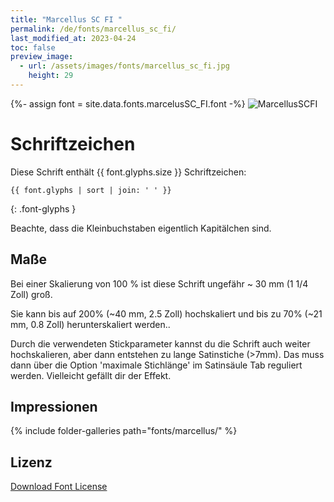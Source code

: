 ```yaml
---
title: "Marcellus SC FI "
permalink: /de/fonts/marcellus_sc_fi/
last_modified_at: 2023-04-24
toc: false
preview_image:
  - url: /assets/images/fonts/marcellus_sc_fi.jpg
    height: 29
---
```

{%- assign font = site.data.fonts.marcelusSC_FI.font -%}
![MarcellusSCFI](/assets/images/fonts/marcellus_sc_fi.jpg)

# Schriftzeichen

Diese Schrift enthält  {{ font.glyphs.size }} Schriftzeichen:

```
{{ font.glyphs | sort | join: ' ' }}
```
{: .font-glyphs }

Beachte, dass die Kleinbuchstaben eigentlich Kapitälchen sind.

## Maße

Bei einer Skalierung von 100 % ist diese Schrift ungefähr ~ 30 mm (1 1/4 Zoll) groß.

Sie kann bis auf 200% (~40 mm, 2.5 Zoll) hochskaliert und bis zu 70% (~21 mm, 0.8 Zoll) herunterskaliert werden..

Durch die verwendeten Stickparameter kannst du die Schrift auch weiter hochskalieren, aber dann entstehen zu lange Satinstiche (>7mm). Das muss dann über die Option 'maximale Stichlänge' im Satinsäule Tab reguliert werden. Vielleicht gefällt dir der Effekt. 

## Impressionen

{% include folder-galleries path="fonts/marcellus/" %}

## Lizenz

[Download Font License](https://github.com/inkstitch/inkstitch/tree/main/fonts/marcelusSC_FI/LICENSE)
